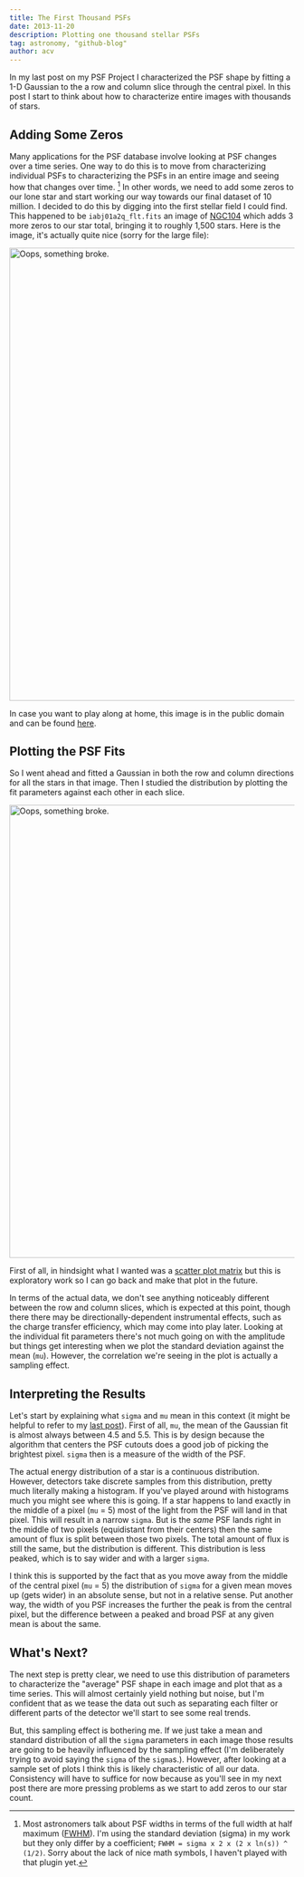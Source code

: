 ```yaml
---
title: The First Thousand PSFs
date: 2013-11-20
description: Plotting one thousand stellar PSFs
tag: astronomy, "github-blog"
author: acv
---
```


In my last post on my PSF Project I characterized the PSF shape by fitting a 1-D Gaussian to the a row and column slice through the central pixel. In this post I start to think about how to characterize entire images with thousands of stars.

## Adding Some Zeros

Many applications for the PSF database involve looking at PSF changes over a time series. One way to do this is to move from characterizing individual PSFs to characterizing the PSFs in an entire image and seeing how that changes over time. [^1] In other words, we need to add some zeros to our lone star and start working our way towards our final dataset of 10 million. I decided to do this by digging into the first stellar field I could find. This happened to be `iabj01a2q_flt.fits` an image of [NGC104](http://en.wikipedia.org/wiki/47_Tucanae) which adds 3 more zeros to our star total, bringing it to roughly 1,500 stars. Here is the image, it's actually quite nice (sorry for the large file):

<img style="width: 800px; max-width: 100%; height: auto;" alt="Oops, something broke." src="/images/Visit01-iabj01a2q_flt.jpg" />

In case you want to play along at home, this image is in the public domain and can be found [here](http://archive.stsci.edu/cgi-bin/mastpreview?mission=hst&dataid=IABJ01A2Q). 

## Plotting the PSF Fits

So I went ahead and fitted a Gaussian in both the row and column directions for all the stars in that image. Then I studied the distribution by plotting the fit parameters against each other in each slice.

<img style="width: 800px; max-width: 100%; height: auto;" alt="Oops, something broke." src="/images/image_variable_matrix.png" />

First of all, in hindsight what I wanted was a [scatter plot matrix](https://www.google.com/webhp#q=scatter%20plot%20matrix) but this is exploratory work so I can go back and make that plot in the future.

In terms of the actual data, we don't see anything noticeably different between the row and column slices, which is expected at this point, though there there may be directionally-dependent instrumental effects, such as the charge transfer efficiency, which may come into play later. Looking at the individual fit parameters there's not much going on with the amplitude but things get interesting when we plot the standard deviation against the mean (`mu`). However, the correlation we're seeing in the plot is actually a sampling effect. 

## Interpreting the Results

Let's start by explaining what `sigma` and `mu` mean in this context (it might be helpful to refer to my [last post](http://acviana.github.io/posts/2013/11/18/counting-to-10-million-stars/)). First of all, `mu`, the mean of the Gaussian fit is almost always between 4.5 and 5.5. This is by design because the algorithm that centers the PSF cutouts does a good job of picking the brightest pixel. `sigma` then is a measure of the width of the PSF. 

The actual energy distribution of a star is a continuous distribution. However, detectors take discrete samples from this distribution, pretty much literally making a histogram. If you've played around with histograms much you might see where this is going. If a star happens to land exactly in the middle of a pixel (`mu` = 5) most of the light from the PSF will land in that pixel. This will result in a narrow `sigma`. But is the _same_ PSF lands right in the middle of two pixels (equidistant from their centers) then the same amount of flux is split between those two pixels. The total amount of flux is still the same, but the distribution is different. This distribution is less peaked, which is to say wider and with a larger `sigma`. 

I think this is supported by the fact that as you move away from the middle of the central pixel (`mu` = 5) the distribution of `sigma` for a given mean moves up (gets wider) in an absolute sense, but not in a relative sense. Put another way, the width of you PSF increases the further the peak is from the central pixel, but the difference between a peaked and broad PSF at any given mean is about the same.

## What's Next?

The next step is pretty clear, we need to use this distribution of parameters to characterize the "average" PSF shape in each image and plot that as a time series. This will almost certainly yield nothing but noise, but I'm confident that as we tease the data out such as separating each filter or different parts of the detector we'll start to see some real trends.

But, this sampling effect is bothering me. If we just take a mean and standard distribution of all the `sigma` parameters in each image those results are going to be heavily influenced by the sampling effect (I'm deliberately trying to avoid saying the `sigma` of the `sigma`s.). However, after looking at a sample set of plots I think this is likely characteristic of all our data. Consistency will have to suffice for now because as you'll see in my next post there are more pressing problems as we start to add zeros to our star count. 

[^1]: Most astronomers talk about PSF widths in terms of the full width at half maximum ([FWHM](http://en.wikipedia.org/wiki/Full_width_at_half_maximum)). I'm using the standard deviation (sigma) in my work but they only differ by a coefficient; `FWHM = sigma x 2 x (2 x ln(s)) ^ (1/2)`. Sorry about the lack of nice math symbols, I haven't played with that plugin yet.
